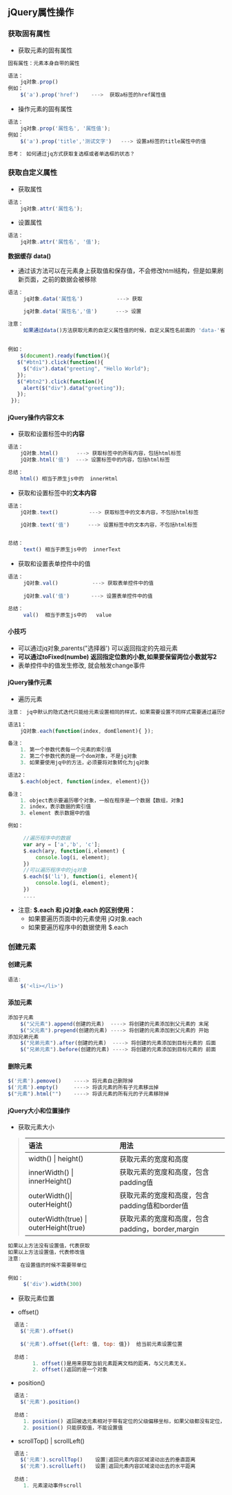 ## jQuery属性操作

###  获取固有属性

* 获取元素的固有属性

```js
固有属性：元素本身自带的属性

语法：
	jq对象.prop()
例如：
	$('a').prop('href')    --->  获取a标签的href属性值

```

* 操作元素的固有属性

```js
语法：
	jq对象.prop('属性名', '属性值');
例如：
	$('a').prop('title','测试文字')   ---> 设置a标签的title属性中的值

思考： 如何通过jq方式获取复选框或者单选框的状态？
```

### 获取自定义属性

* 获取属性

```js
语法：
	jq对象.attr('属性名');
```

* 设置属性

```js
语法：
	jq对象.attr('属性名', '值');
```





**数据缓存  data()**

* 通过该方法可以在元素身上获取值和保存值，不会修改html结构，但是如果刷新页面，之前的数据会被移除

```js
语法：
	 jq对象.data('属性名')   		---> 获取

	 jq对象.data('属性名','值')      ---> 设置

注意：
	 如果通过data()方法获取元素的自定义属性值的时候，自定义属性名前面的 'data-'省略不写
  
  
例如：
	$(document).ready(function(){
   $("#btn1").click(function(){
     $("div").data("greeting", "Hello World");
   });
   $("#btn2").click(function(){
     alert($("div").data("greeting"));
   });
 });
```

#### jQuery操作内容文本

* 获取和设置标签中的**内容**

```js
语法：
	jQ对象.html()      ---> 获取标签中的所有内容，包括html标签
	jQ对象.html('值')  ---> 设置标签中的内容，包括html标签

总结：
	html() 相当于原生js中的  innerHtml
```

* 获取和设置标签中的**文本内容**

```js
语法：
	jQ对象.text()  		 ---> 获取标签中的文本内容，不包括html标签

	jQ对象.text('值')	    ---> 设置标签中的文本内容，不包括html标签


总结：
	 text() 相当于原生js中的  innerText
```

* 获取和设置表单控件中的值

```js
语法：
	 jQ对象.val()			  ---> 获取表单控件中的值
	 
	 jQ对象.val('值')		 ---> 设置表单控件中的值

总结：
	 val()  相当于原生js中的   value
```





#### 小技巧

* 可以通过jq对象,parents("选择器') 可以返回指定的先祖元素
* **可以通过toFixed(numbe)   返回指定位数的小数,如果要保留两位小数就写2**
* 表单控件中的值发生修改, 就会触发change事件

#### jQuery操作元素

* 遍历元素

```js
注意： jq中默认的隐式迭代只能给元素设置相同的样式，如果需要设置不同样式需要通过遍历的方式实现

语法1：
	jQ对象.each(function(index, domElement){ });

备注：
   	1. 第一个参数代表每一个元素的索引值
    2. 第二个参数代表的是一个dom对象，不是jq对象
    3. 如果要使用jq中的方法，必须要将对象转化为jq对象
```





```js
语法2：
	$.each(object, function(index, element){})

备注：
   	1. object表示要遍历哪个对象，一般在程序是一个数据【数组，对象】
    2. index，表示数据的索引值
    3. element 表示数据中的值

例如：

	 //遍历程序中的数据
	 var ary = ['a','b', 'c'];
	 $.each(ary, function(i,element) {
         console.log(i, element);
     })
     //可以遍历程序中的jq对象
     $.each($('li'), function(i, element){
         console.log(i, element);
     })
	 ....
```

* 注意: **$.each  和  jQ对象.each 的区别使用：**
  * 如果要遍历页面中的元素使用 jQ对象.each
  * 如果要遍历程序中的数据使用 $.each

### 创建元素

#### 创建元素

```js
语法:
	$('<li></li>')
```

#### 添加元素

````js
添加子元素
	$("父元素").append(创建的元素)	----> 将创建的元素添加到父元素的 末尾
	$("父元素").prepend(创建的元素)	----> 将创建的元素添加到父元素的 开始
添加兄弟元素
	$("兄弟元素").after(创建的元素)	----> 将创建的元素添加到目标元素的 后面
	$("兄弟元素").before(创建的元素)	----> 将创建的元素添加到目标元素的 前面
````

#### 删除元素

````js
$('元素').pemove()	----> 将元素自己删除掉
$('元素').empty()		----> 将该元素的所有子元素移出掉
$("元素").html("")	----> 将该元素的所有元的子元素移除掉
````

#### jQuery大小和位置操作

* 获取元素大小

>
>    | 语法                                  | 用法                                             |
>    | :------------------------------------ | :----------------------------------------------- |
>    | width() \| height()                   | 获取元素的宽度和高度                             |
>    | innerWidth() \| innerHeight()         | 获取元素的宽度和高度，包含padding值              |
>    | outerWidth()\| outerHeight()          | 获取元素的宽度和高度，包含padding值和border值    |
>    | outerWidth(true) \| outerHeight(true) | 获取元素的宽度和高度，包含padding，border,margin |
>

```js
如果以上方法没有设置值，代表获取
如果以上方法设置值，代表修改值
注意:
	在设置值的时候不需要带单位
    
例如：
	 $('div').width(300)  
```

* 获取元素位置



* offset()

```js
  语法：
  	$('元素').offset()
  
  	$('元素').offset({left: 值, top: 值})  给当前元素设置位置
  
  总结：
     	1. offset()是用来获取当前元素距离文档的距离，与父元素无关。
        2. offset()返回的是一个对象
```

* position()

```js
  语法：
  	$('元素').position()
  
  总结：
     1. position() 返回被选元素相对于带有定位的父级偏移坐标，如果父级都没有定位，则以文档为准
     2. position() 只能获取值，不能设置值
```

* scrollTop()   |   scrollLeft()

```js
  语法：
  	$('元素').scrollTop()    设置|返回元素内容区域滚动出去的垂直距离
    $('元素').scrollLeft()   设置|返回元素内容区域滚动出去的水平距离
  
  总结：
     1. 元素滚动事件scroll
```

